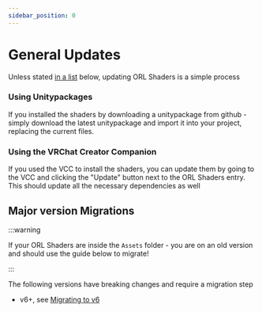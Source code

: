 ```yaml
---
sidebar_position: 0
---
```


# General Updates

Unless stated [in a list](#major-version-migrations) below, updating ORL Shaders is a simple process

### Using Unitypackages

If you installed the shaders by downloading a unitypackage from github - simply download the latest unitypackage and import it into your project, replacing the current files.

### Using the VRChat Creator Companion

If you used the VCC to install the shaders, you can update them by going to the VCC and clicking the "Update" button next to the ORL Shaders entry. This should update all the necessary dependencies as well

## Major version Migrations

:::warning

If your ORL Shaders are inside the `Assets` folder - you are on an old version and should use the guide below to migrate!

:::

The following versions have breaking changes and require a migration step

- v6+, see [Migrating to v6](any-to-v6)